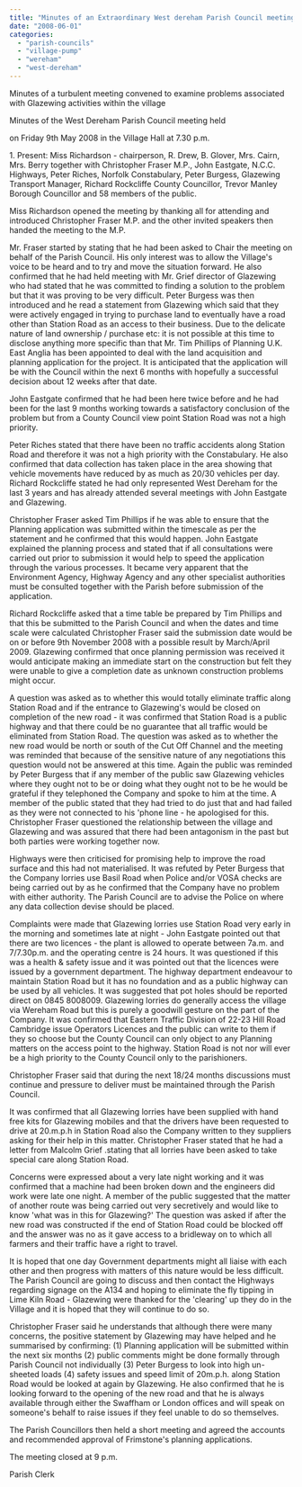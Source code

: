 ```yaml
---
title: "Minutes of an Extraordinary West dereham Parish Council meeting"
date: "2008-06-01"
categories: 
  - "parish-councils"
  - "village-pump"
  - "wereham"
  - "west-dereham"
---
```


Minutes of a turbulent meeting convened to examine problems associated with Glazewing activities within the village

Minutes of the West Dereham Parish Council meeting held

on Friday 9th May 2008 in the Village Hall at 7.30 p.m.

1\. Present: Miss Richardson - chairperson, R. Drew, B. Glover, Mrs. Cairn, Mrs. Berry together with Christopher Fraser M.P., John Eastgate, N.C.C. Highways, Peter Riches, Norfolk Constabulary, Peter Burgess, Glazewing Transport Manager, Richard Rockcliffe County Councillor, Trevor Manley Borough Councillor and 58 members of the public.

Miss Richardson opened the meeting by thanking all for attending and introduced Christopher Fraser M.P. and the other invited speakers then handed the meeting to the M.P.

Mr. Fraser started by stating that he had been asked to Chair the meeting on behalf of the Parish Council. His only interest was to allow the Village's voice to be heard and to try and move the situation forward. He also confirmed that he had held meeting with Mr. Grief director of Glazewing who had stated that he was committed to finding a solution to the problem but that it was proving to be very difficult. Peter Burgess was then introduced and he read a statement from Glazewing which said that they were actively engaged in trying to purchase land to eventually have a road other than Station Road as an access to their business. Due to the delicate nature of land ownership / purchase etc: it is not possible at this time to disclose anything more specific than that Mr. Tim Phillips of Planning U.K. East Anglia has been appointed to deal with the land acquisition and planning application for the project. It is anticipated that the application will be with the Council within the next 6 months with hopefully a successful decision about 12 weeks after that date.

John Eastgate confirmed that he had been here twice before and he had been for the last 9 months working towards a satisfactory conclusion of the problem but from a County Council view point Station Road was not a high priority.

Peter Riches stated that there have been no traffic accidents along Station Road and therefore it was not a high priority with the Constabulary. He also confirmed that data collection has taken place in the area showing that vehicle movements have reduced by as much as 20/30 vehicles per day. Richard Rockcliffe stated he had only represented West Dereham for the last 3 years and has already attended several meetings with John Eastgate and Glazewing.

Christopher Fraser asked Tim Phillips if he was able to ensure that the Planning application was submitted within the timescale as per the statement and he confirmed that this would happen. John Eastgate explained the planning process and stated that if all consultations were carried out prior to submission it would help to speed the application through the various processes. It became very apparent that the Environment Agency, Highway Agency and any other specialist authorities must be consulted together with the Parish before submission of the application.

Richard Rockcliffe asked that a time table be prepared by Tim Phillips and that this be submitted to the Parish Council and when the dates and time scale were calculated Christopher Fraser said the submission date would be on or before 9th November 2008 with a possible result by March/April 2009. Glazewing confirmed that once planning permission was received it would anticipate making an immediate start on the construction but felt they were unable to give a completion date as unknown construction problems might occur.

A question was asked as to whether this would totally eliminate traffic along Station Road and if the entrance to Glazewing's would be closed on completion of the new road - it was confirmed that Station Road is a public highway and that there could be no guarantee that all traffic would be eliminated from Station Road. The question was asked as to whether the new road would be north or south of the Cut Off Channel and the meeting was reminded that because of the sensitive nature of any negotiations this question would not be answered at this time. Again the public was reminded by Peter Burgess that if any member of the public saw Glazewing vehicles where they ought not to be or doing what they ought not to be he would be grateful if they telephoned the Company and spoke to him at the time. A member of the public stated that they had tried to do just that and had failed as they were not connected to his 'phone line - he apologised for this. Christopher Fraser questioned the relationship between the village and Glazewing and was assured that there had been antagonism in the past but both parties were working together now.

Highways were then criticised for promising help to improve the road surface and this had not materialised. It was refuted by Peter Burgess that the Company lorries use Basil Road when Police and/or VOSA checks are being carried out by as he confirmed that the Company have no problem with either authority. The Parish Council are to advise the Police on where any data collection devise should be placed.

Complaints were made that Glazewing lorries use Station Road very early in the morning and sometimes late at night - John Eastgate pointed out that there are two licences - the plant is allowed to operate between 7a.m. and 7/7.30p.m. and the operating centre is 24 hours. It was questioned if this was a health & safety issue and it was pointed out that the licences were issued by a government department. The highway department endeavour to maintain Station Road but it has no foundation and as a public highway can be used by all vehicles. It was suggested that pot holes should be reported direct on 0845 8008009. Glazewing lorries do generally access the village via Wereham Road but this is purely a goodwill gesture on the part of the Company. It was confirmed that Eastern Traffic Division of 22-23 Hill Road Cambridge issue Operators Licences and the public can write to them if they so choose but the County Council can only object to any Planning matters on the access point to the highway. Station Road is not nor will ever be a high priority to the County Council only to the parishioners.

Christopher Fraser said that during the next 18/24 months discussions must continue and pressure to deliver must be maintained through the Parish Council.

It was confirmed that all Glazewing lorries have been supplied with hand free kits for Glazewing mobiles and that the drivers have been requested to drive at 20.m.p.h in Station Road also the Company written to they suppliers asking for their help in this matter. Christopher Fraser stated that he had a letter from Malcolm Grief .stating that all lorries have been asked to take special care along Station Road.

Concerns were expressed about a very late night working and it was confirmed that a machine had been broken down and the engineers did work were late one night. A member of the public suggested that the matter of another route was being carried out very secretively and would like to know 'what was in this for Glazewing?' The question was asked if after the new road was constructed if the end of Station Road could be blocked off and the answer was no as it gave access to a bridleway on to which all farmers and their traffic have a right to travel.

It is hoped that one day Government departments might all liaise with each other and then progress with matters of this nature would be less difficult. The Parish Council are going to discuss and then contact the Highways regarding signage on the A134 and hoping to eliminate the fly tipping in Lime Kiln Road - Glazewing were thanked for the 'clearing' up they do in the Village and it is hoped that they will continue to do so.

Christopher Fraser said he understands that although there were many concerns, the positive statement by Glazewing may have helped and he summarised by confirming: (1) Planning application will be submitted within the next six months (2) public comments might be done formally through Parish Council not individually (3) Peter Burgess to look into high un-sheeted loads (4) safety issues and speed limit of 20m.p.h. along Station Road would be looked at again by Glazewing. He also confirmed that he is looking forward to the opening of the new road and that he is always available through either the Swaffham or London offices and will speak on someone's behalf to raise issues if they feel unable to do so themselves.

The Parish Councillors then held a short meeting and agreed the accounts and recommended approval of Frimstone's planning applications.

The meeting closed at 9 p.m.

Parish Clerk
